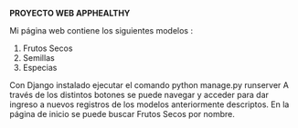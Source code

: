 **PROYECTO WEB APPHEALTHY**

Mi página web contiene los siguientes modelos :

1. Frutos Secos
2. Semillas
3. Especias

Con Django instalado ejecutar el comando python manage.py runserver
A través de los distintos botones se puede navegar y acceder para dar ingreso a nuevos registros de los modelos anteriormente descriptos.
En la página de inicio se puede buscar Frutos Secos por nombre.
